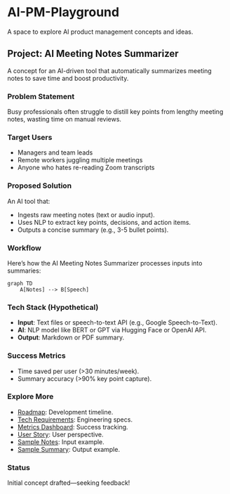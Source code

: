 # AI-PM-Playground
A space to explore AI product management concepts and ideas.

## Project: AI Meeting Notes Summarizer
A concept for an AI-driven tool that automatically summarizes meeting notes to save time and boost productivity.

### Problem Statement
Busy professionals often struggle to distill key points from lengthy meeting notes, wasting time on manual reviews.

### Target Users
- Managers and team leads
- Remote workers juggling multiple meetings
- Anyone who hates re-reading Zoom transcripts

### Proposed Solution
An AI tool that:
- Ingests raw meeting notes (text or audio input).
- Uses NLP to extract key points, decisions, and action items.
- Outputs a concise summary (e.g., 3-5 bullet points).

### Workflow
Here’s how the AI Meeting Notes Summarizer processes inputs into summaries:

```mermaid
graph TD
    A[Notes] --> B[Speech]
```

### Tech Stack (Hypothetical)
- **Input**: Text files or speech-to-text API (e.g., Google Speech-to-Text).
- **AI**: NLP model like BERT or GPT via Hugging Face or OpenAI API.
- **Output**: Markdown or PDF summary.

### Success Metrics
- Time saved per user (>30 minutes/week).
- Summary accuracy (>90% key point capture).

### Explore More
- [Roadmap](roadmap.md): Development timeline.
- [Tech Requirements](tech-requirements.md): Engineering specs.
- [Metrics Dashboard](metrics-dashboard.md): Success tracking.
- [User Story](user-story.md): User perspective.
- [Sample Notes](sample-meeting-notes.txt): Input example.
- [Sample Summary](sample-summary.md): Output example.

### Status
Initial concept drafted—seeking feedback!
